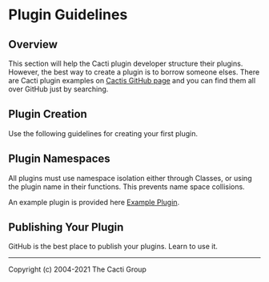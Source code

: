# Plugin Guidelines

## Overview

This section will help the Cacti plugin developer structure their plugins.
However, the best way to create a plugin is to borrow someone elses.  There
are Cacti plugin examples on [Cactis GitHub page](https://github.com/Cacti) and
you can find them all over GitHub just by searching.

## Plugin Creation

Use the following guidelines for creating your first plugin.

## Plugin Namespaces

All plugins must use namespace isolation either through Classes, or using
the plugin name in their functions.  This prevents name space collisions.

An example plugin is provided here [Example Plugin](resources/example.tgz).

## Publishing Your Plugin

GitHub is the best place to publish your plugins.  Learn to use it.

---
<copy>Copyright (c) 2004-2021 The Cacti Group</copy>
